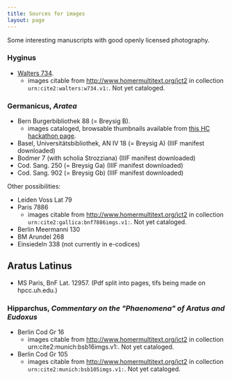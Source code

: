 ```yaml
---
title: Sources for images
layout: page
---
```



Some interesting manuscripts with good openly licensed photography.

### Hyginus

-   [Walters 734](http://www.thedigitalwalters.org/Data/WaltersManuscripts/html/W734/).
    -   images citable from <http://www.homermultitext.org/ict2> in collection `urn:cite2:walters:w734.v1:`.  Not yet cataloged.


### Germanicus, *Aratea*

-   Bern Burgerbibliothek 88 (= Breysig B).  
    -   images cataloged, browsable thumbnails available from  [this HC hackathon page](https://hcmid.github.io/ms-hackathon-2018/bern88-thumbs/).
-   Basel, Universitätsbibliothek, AN IV 18 (= Breysig A) (IIIF manifest downloaded)
-   Bodmer 7 (with scholia Strozziana) (IIIF manifest downloaded)
-   Cod. Sang. 250 (= Breysig Ga) (IIIF manifest downloaded)
-   Cod. Sang. 902 (= Breysig Gb) (IIIF manifest downloaded)

Other possibilities:

-   Leiden Voss Lat  79
-   Paris 7886
    -   images citable from <http://www.homermultitext.org/ict2> in collection `urn:cite2:gallica:bnf7886imgs.v1:`.  Not yet cataloged.
-   Berlin Meermanni 130
-   BM Arundel 268
-   Einsiedeln 338 (not currently in e-codices)

## Aratus Latinus


-   MS Paris, BnF Lat. 12957.  (Pdf split into pages, tifs being made on hpcc.uh.edu.)


### Hipparchus, *Commentary on the "Phaenomena" of Aratus and Eudoxus*

-   Berlin Cod Gr 16
    -   images citable from http://www.homermultitext.org/ict2 in collection urn:cite2:munich:bsb16imgs.v1:. Not yet cataloged.
-   Berlin Cod Gr 105
    -   images citable from <http://www.homermultitext.org/ict2> in collection `urn:cite2:munich:bsb105imgs.v1:`. Not yet cataloged.
